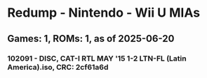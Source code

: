 # Redump - Nintendo - Wii U MIAs
## Games: 1, ROMs: 1, as of 2025-06-20

### 102091 - DISC, CAT-I RTL MAY '15 1-2 LTN-FL (Latin America).iso, CRC: 2cf61a6d
